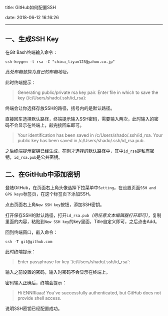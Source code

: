 title: GitHub如何配置SSH

date: 2018-06-12 16:16:26


---
## 一、生成SSH Key

在Git Bash终端输入命令：
```shell
ssh-keygen -t rsa -C "china_liyan123@yahoo.co.jp"
```

*此处邮箱替换为自己的邮箱地址。*

此时终端提示：

>Generating public/private rsa key pair. 
>Enter file in which to save the key (/c/Users/shado/.ssh/id_rsa): 

终端会让你选择存放SSH的路径，括号内的是默认路径。

直接回车选择默认路径，终端提示输入SSH密码，需要输入两次，此时输入的密码不会显示在终端上，敲完接回车即可。  

>Your identification has been saved in /c/Users/shado/.ssh/id_rsa. 
>Your public key has been saved in /c/Users/shado/.ssh/id_rsa.pub.

之后终端提示密钥已经生成，在刚才选择的默认路径中，其中`id_rsa`是私有密钥，`id_rsa.pub`是公共密钥。  

## 二、在GitHub中添加密钥

登陆GitHub，在页面右上角头像选择下拉菜单中`Setting`，在设置页面`SSH and GPG keys`标签页，在这个标签页下添加SSH。

点击页面右上角`New SSH key`按钮，添加SSH密钥。

打开保存SSH的默认路径，打开`id_rsa.pub`*（用任意文本编辑器打开即可）*，复制里面的内容，粘贴到`New SSH key`的key里面，Title自定义即可，之后点击Add。

回到终端窗口，敲入命令：

```shell
ssh -T git@github.com
```

此时终端提示：  
>Enter passphrase for key '/c/Users/shado/.ssh/id_rsa':  

输入之前设置的密码，输入时密码不会显示在终端上。

密码输入正确后，终端会提示：  

>Hi ENNRIaaa! You've successfully authenticated, but GitHub does not provide shell access.

说明SSH密钥已经配置成功。
